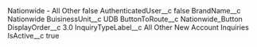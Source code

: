 <?xml version="1.0" encoding="UTF-8"?>
<CustomMetadata xmlns="http://soap.sforce.com/2006/04/metadata" xmlns:xsi="http://www.w3.org/2001/XMLSchema-instance" xmlns:xsd="http://www.w3.org/2001/XMLSchema">
    <label>Nationwide - All Other</label>
    <protected>false</protected>
    <values>
        <field>AuthenticatedUser__c</field>
        <value xsi:type="xsd:boolean">false</value>
    </values>
    <values>
        <field>BrandName__c</field>
        <value xsi:type="xsd:string">Nationwide</value>
    </values>
    <values>
        <field>BuisinessUnit__c</field>
        <value xsi:type="xsd:string">UDB</value>
    </values>
    <values>
        <field>ButtonToRoute__c</field>
        <value xsi:type="xsd:string">Nationwide_Button</value>
    </values>
    <values>
        <field>DisplayOrder__c</field>
        <value xsi:type="xsd:double">3.0</value>
    </values>
    <values>
        <field>InquiryTypeLabel__c</field>
        <value xsi:type="xsd:string">All Other New Account Inquiries</value>
    </values>
    <values>
        <field>IsActive__c</field>
        <value xsi:type="xsd:boolean">true</value>
    </values>
</CustomMetadata>
